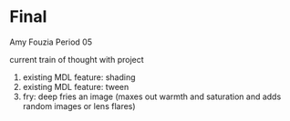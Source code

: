 # Final

Amy Fouzia
Period 05

current train of thought with project
1. existing MDL feature: shading
2. existing MDL feature: tween
3. fry: deep fries an image (maxes out warmth and saturation and adds random images or lens flares)
